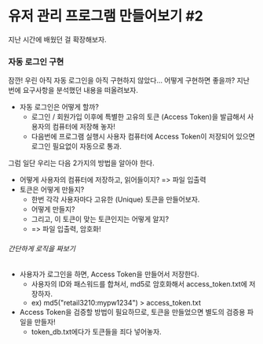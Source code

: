 # 유저 관리 프로그램 만들어보기 #2
지난 시간에 배웠던 걸 확장해보자.

### 자동 로그인 구현
잠깐! 우린 아직 자동 로그인을 아직 구현하지 않았다... 어떻게 구현하면 좋을까? 지난번에 요구사항을 분석했던 내용을 떠올려보자.

- 자동 로그인은 어떻게 할까?  
  - 로그인 / 회원가입 이후에 특별한 고유의 토큰 (Access Token)을 발급해서 사용자의 컴퓨터에 저장해 놓자!
  - 다음번에 프로그램 실행시 사용자 컴퓨터에 Access Token이 저장되어 있으면 로그인 필요없이 자동으로 통과.

그럼 일단 우리는 다음 2가지의 방법을 알아야 한다.

- 어떻게 사용자의 컴퓨터에 저장하고, 읽어들이지? => 파일 입출력
- 토큰은 어떻게 만들지?
  - 한번 각각 사용자마다 고유한 (Unique) 토큰을 만들어보자.
  - 어떻게 만들지?
  - 그리고, 이 토큰이 맞는 토큰인지는 어떻게 알지?
  - => 파일 입출력, 암호화!

###### 간단하게 로직을 짜보기

- 사용자가 로그인을 하면, Access Token을 만들어서 저장한다.
  - 사용자의 ID와 패스워드를 합쳐서, md5로 암호화해서 access_token.txt에 저장하자.
  - ex) md5("retail3210:mypw1234") > access_token.txt
- Access Token을 검증할 방법이 필요하므로, 토큰을 만들었으면 별도의 검증용 파일을 만들자!
  - token_db.txt에다가 토큰들을 죄다 넣어놓자.

